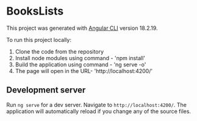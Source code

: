 # BooksLists

This project was generated with [Angular CLI](https://github.com/angular/angular-cli) version 18.2.19.

To run this project locally:
1. Clone the code from the repository
2. Install node modules using command - 'npm install'
3. Build the application using command - 'ng serve -o'
4. The page will open in the URL- 'http://localhost:4200/'

## Development server

Run `ng serve` for a dev server. Navigate to `http://localhost:4200/`. The application will automatically reload if you change any of the source files.
